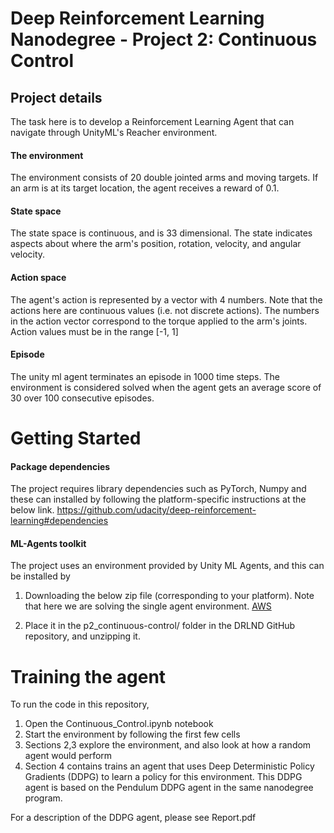 # Deep Reinforcement Learning Nanodegree - Project 2: Continuous Control

## Project details
The task here is to develop a Reinforcement Learning Agent that can navigate through UnityML's Reacher environment.

#### The environment
The environment consists of 20 double jointed arms and moving targets. If an arm is at its target location, the agent receives a reward of 0.1.

#### State space
The state space is continuous, and is 33 dimensional. The state indicates aspects about where the arm's position, rotation, velocity, and angular velocity.

#### Action space
The agent's action is represented by a vector with 4 numbers. Note that the actions here are continuous values (i.e. not discrete actions). The numbers in the action vector correspond to the torque applied to the arm's joints. Action values must be in the range \[-1, 1\]

#### Episode
The unity ml agent terminates an episode in 1000 time steps. The environment is considered solved when the agent gets an average score of 30 over 100 consecutive episodes.

# Getting Started
#### Package dependencies
The project requires library dependencies such as PyTorch, Numpy and these can installed by following the platform-specific instructions at the below link.
https://github.com/udacity/deep-reinforcement-learning#dependencies

#### ML-Agents toolkit
The project uses an environment provided by Unity ML Agents, and this can be installed by 
1. Downloading the below zip file (corresponding to your platform). Note that here we are solving the single agent environment.
[AWS](https://s3-us-west-1.amazonaws.com/udacity-drlnd/P2/Reacher/Reacher_Linux_NoVis.zip)

2. Place it in the p2_continuous-control/ folder in the DRLND GitHub repository, and unzipping it.


# Training the agent
To run the code in this repository,
1. Open the Continuous_Control.ipynb notebook
2. Start the environment by following the first few cells
3. Sections 2,3 explore the environment, and also look at how a random agent would perform
4. Section 4 contains trains an agent that uses Deep Deterministic Policy Gradients (DDPG) to learn a policy for this environment. This DDPG agent is based on the Pendulum DDPG agent in the same nanodegree program.

For a description of the DDPG agent, please see Report.pdf
